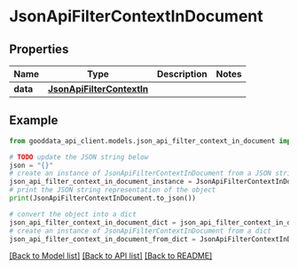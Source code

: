 # JsonApiFilterContextInDocument


## Properties

Name | Type | Description | Notes
------------ | ------------- | ------------- | -------------
**data** | [**JsonApiFilterContextIn**](JsonApiFilterContextIn.md) |  | 

## Example

```python
from gooddata_api_client.models.json_api_filter_context_in_document import JsonApiFilterContextInDocument

# TODO update the JSON string below
json = "{}"
# create an instance of JsonApiFilterContextInDocument from a JSON string
json_api_filter_context_in_document_instance = JsonApiFilterContextInDocument.from_json(json)
# print the JSON string representation of the object
print(JsonApiFilterContextInDocument.to_json())

# convert the object into a dict
json_api_filter_context_in_document_dict = json_api_filter_context_in_document_instance.to_dict()
# create an instance of JsonApiFilterContextInDocument from a dict
json_api_filter_context_in_document_from_dict = JsonApiFilterContextInDocument.from_dict(json_api_filter_context_in_document_dict)
```
[[Back to Model list]](../README.md#documentation-for-models) [[Back to API list]](../README.md#documentation-for-api-endpoints) [[Back to README]](../README.md)


